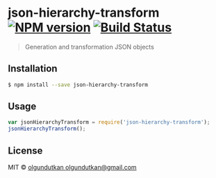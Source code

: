 # json-hierarchy-transform [![NPM version](https://badge.fury.io/js/json-hierarchy-transform.svg)](https://npmjs.org/package/json-hierarchy-transform) [![Build Status](https://travis-ci.org/Olgun%20DUTKAN/json-hierarchy-transform.svg?branch=master)](https://travis-ci.org/Olgun%20DUTKAN/json-hierarchy-transform)

> Generation and transformation JSON objects

## Installation

```sh
$ npm install --save json-hierarchy-transform
```

## Usage

```js
var jsonHierarchyTransform = require('json-hierarchy-transform');
jsonHierarchyTransform();
```

## License

MIT © [olgundutkan <olgundutkan@gmail.com>](https://github.com/olgundutkan)
